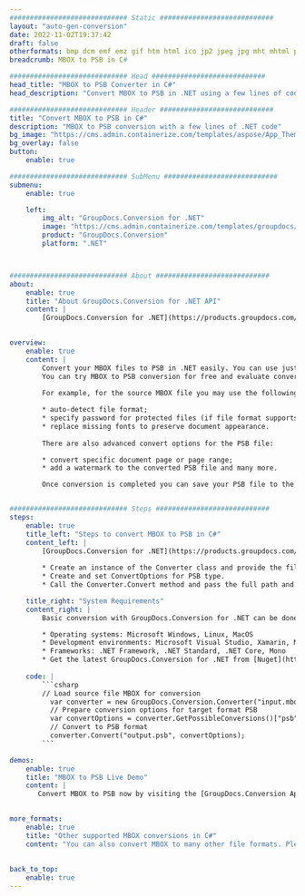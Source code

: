 ```yaml
---
############################# Static ############################
layout: "auto-gen-conversion"
date: 2022-11-02T19:37:42
draft: false
otherformats: bmp dcm emf emz gif htm html ico jp2 jpeg jpg mht mhtml png psb psd svg svgz tga tif tiff webp wmf wmz
breadcrumb: MBOX to PSB in C#

############################# Head ############################
head_title: "MBOX to PSB Converter in C#"
head_description: "Convert MBOX to PSB in .NET using a few lines of code. Use the GroupDocs Document Conversion API to convert over 160 file formats."

############################# Header ############################
title: "Convert MBOX to PSB in C#"
description: "MBOX to PSB conversion with a few lines of .NET code"
bg_image: "https://cms.admin.containerize.com/templates/aspose/App_Themes/V3/images/bg/header1.png"
bg_overlay: false
button:
    enable: true

############################# SubMenu ############################
submenu:
    enable: true

    left:
        img_alt: "GroupDocs.Conversion for .NET"
        image: "https://cms.admin.containerize.com/templates/groupdocs/images/product-logos/90x90-noborder/groupdocs-conversion-net.png"
        product: "GroupDocs.Conversion"
        platform: ".NET"



############################# About ############################
about:
    enable: true
    title: "About GroupDocs.Conversion for .NET API"
    content: |
        [GroupDocs.Conversion for .NET](https://products.groupdocs.com/conversion/net/) can be used to convert Microsoft Word, Excel, PowerPoint, PDF, Visio and other formats. GroupDocs.Conversion is a standalone API that is suitable for back-end and internal systems where high performance is required. It does not depend on any software such as Microsoft or Open Office.
    

overview:
    enable: true
    content: |
        Convert your MBOX files to PSB in .NET easily. You can use just a couple of C# code lines in any platform of your choice like - Windows, Linux, macOS.
        You can try MBOX to PSB conversion for free and evaluate conversion results quality.  Along with simple file conversion scenarios you can try more advanced options for loading source MBOX file and for saving output PSB result. 
        
        For example, for the source MBOX file you may use the following load options:

        * auto-detect file format;
        * specify password for protected files (if file format supports it);
        * replace missing fonts to preserve document appearance.
        
        There are also advanced convert options for the PSB file:

        * convert specific document page or page range;
        * add a watermark to the converted PSB file and many more.

        Once conversion is completed you can save your PSB file to the local file path or any third-party storage like FTP, Amazon S3, Google Drive, Dropbox etc. Please note - to convert MBOX to PSB there is no need for any additional software installed - like MS Office, Open Office, Adobe Acrobat Reader etc.


############################# Steps ############################
steps:
    enable: true
    title_left: "Steps to convert MBOX to PSB in C#"
    content_left: |
        [GroupDocs.Conversion for .NET](https://products.groupdocs.com/conversion/net/) makes it easy for developers to convert a MBOX file to PSB with a few lines of code.
        
        * Create an instance of the Converter class and provide the file MBOX with the full path
        * Create and set ConvertOptions for PSB type.
        * Call the Converter.Convert method and pass the full path and format (PSB) as a parameter

    title_right: "System Requirements"
    content_right: |
        Basic conversion with GroupDocs.Conversion for .NET can be done in just a few simple steps. Our APIs are supported on all major platforms and operating systems. Before executing the code below, make sure you have the following prerequisites installed on your system.

        * Operating systems: Microsoft Windows, Linux, MacOS
        * Development environments: Microsoft Visual Studio, Xamarin, MonoDevelop
        * Frameworks: .NET Framework, .NET Standard, .NET Core, Mono
        * Get the latest GroupDocs.Conversion for .NET from [Nuget](https://www.nuget.org/packages/groupdocs.conversion)
         
    code: |
        ```csharp    
        // Load source file MBOX for conversion
          var converter = new GroupDocs.Conversion.Converter("input.mbox");
          // Prepare conversion options for target format PSB
          var convertOptions = converter.GetPossibleConversions()["psb"].ConvertOptions;
          // Convert to PSB format
          converter.Convert("output.psb", convertOptions);
        ```

demos:
    enable: true
    title: "MBOX to PSB Live Demo"
    content: |
       Convert MBOX to PSB now by visiting the [GroupDocs.Conversion App](https://products.groupdocs.app/conversion/family) website. Online demo has the following advantages
          

more_formats:
    enable: true
    title: "Other supported MBOX conversions in C#"
    content: "You can also convert MBOX to many other file formats. Please see the list below."
       
       
back_to_top:
    enable: true
---
```

